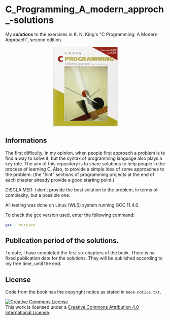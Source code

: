 # C_Programming_A_modern_approch_-solutions
My ***solutions*** to the exercises in K. N. King's "C Programming: A
Modern Approach", second edition.

<p align="center">
<img src="cover.jpg" width="203" height="250"/>
</p>

## Informations
The first difficulty, in my opinion, when people first approach a problem
is to find a way to solve it, but the syntax of programming language
also plays a key role.
The aim of this repository is to share solutions to help people in the process
of learning C. Also, to provide a simple idea of some approaches to the problem.
(the "hint" sections of programming projects at the end of each chapter already
provide a good starting point.)

DISCLAIMER: I don't provide the best solution to the problem, in terms of complexity, but 
a possible one.

All testing was done on Linux (WLS) system running GCC 11.4.0. 

To check the gcc version used, enter the following command:
```bash
gcc --version
```

## Publication period of the solutions.
To date, I have completed the first six chapters of the book. There is no
fixed publication date for the solutions. They will be published according to my free time, 
until the end.

## License

Code from the book has the copyright notice as stated in `book-notice.txt`.

<a rel="license" href="http://creativecommons.org/licenses/by/4.0/"><img
alt="Creative Commons License" style="border-width:0"
src="https://i.creativecommons.org/l/by/4.0/88x31.png" /></a><br />This work is
licensed under a <a rel="license"
href="http://creativecommons.org/licenses/by/4.0/">Creative Commons Attribution
4.0 International License</a>.
